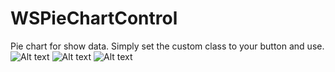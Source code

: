 # WSPieChartControl
Pie chart for show data.
Simply set the custom class to your button and use.
![Alt text](https://github.com/WebsoftProfession/WSVideoRecordButton/blob/master/pie_2.png?raw=true "Optional Title")
![Alt text](https://github.com/WebsoftProfession/WSVideoRecordButton/blob/master/pie_1.png?raw=true "Optional Title")
![Alt text](https://github.com/WebsoftProfession/WSVideoRecordButton/blob/master/pie_3.png?raw=true "Optional Title")
